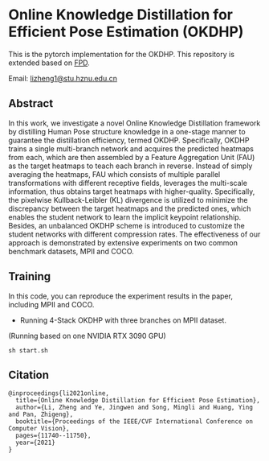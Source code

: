 # Online Knowledge Distillation for Efficient Pose Estimation (OKDHP)

This is the pytorch implementation for the OKDHP.
This repository is extended based on [FPD](https://github.com/yuanyuanli85/Fast_Human_Pose_Estimation_Pytorch).

Email: lizheng1@stu.hznu.edu.cn

## Abstract

In this work, we investigate a novel Online Knowledge Distillation 
framework by distilling Human Pose structure knowledge in a 
one-stage manner to guarantee the distillation efficiency, termed OKDHP.
Specifically, OKDHP trains a single multi-branch network
and acquires the predicted heatmaps from each, which are
then assembled by a Feature Aggregation Unit (FAU) as
the target heatmaps to teach each branch in reverse. 
Instead of simply averaging the heatmaps, FAU which consists
of multiple parallel transformations with different receptive
fields, leverages the multi-scale information, thus obtains
target heatmaps with higher-quality. Specifically, the pixelwise 
Kullback-Leibler (KL) divergence is utilized to minimize the
discrepancy between the target heatmaps and the
predicted ones, which enables the student network to learn
the implicit keypoint relationship. Besides, an unbalanced
OKDHP scheme is introduced to customize the student networks 
with different compression rates. The effectiveness of
our approach is demonstrated by extensive experiments on
two common benchmark datasets, MPII and COCO.

## Training 

In this code, you can reproduce the experiment results in the paper, including MPII and COCO.

- Running 4-Stack OKDHP with three branches on MPII dataset. 

(Running based on one NVIDIA RTX 3090 GPU)

~~~
sh start.sh
~~~

## Citation

~~~
@inproceedings{li2021online,
  title={Online Knowledge Distillation for Efficient Pose Estimation},
  author={Li, Zheng and Ye, Jingwen and Song, Mingli and Huang, Ying and Pan, Zhigeng},
  booktitle={Proceedings of the IEEE/CVF International Conference on Computer Vision},
  pages={11740--11750},
  year={2021}
}
~~~